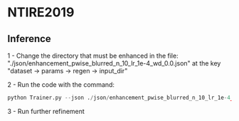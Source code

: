 # NTIRE2019

## Inference

1 - Change the directory that must be enhanced in the file: "./json/enhancement\_pwise\_blurred\_n\_10\_lr\_1e-4\_wd\_0.0.json" at the key "dataset -> params -> regen -> input_dir"

2 - Run the code with the command: 

```python
python Trainer.py --json ./json/enhancement_pwise_blurred_n_10_lr_1e-4_wd_0.0.json --regen
```

3 - Run further refinement
